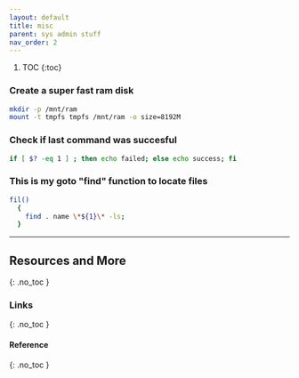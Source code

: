 ```yaml
---
layout: default
title: misc
parent: sys admin stuff
nav_order: 2
---
```


1. TOC
{:toc}


### Create a super fast ram disk
```bash
mkdir -p /mnt/ram
mount -t tmpfs tmpfs /mnt/ram -o size=8192M
```

### Check if last command was succesful
```bash
if [ $? -eq 1 ] ; then echo failed; else echo success; fi
```


### This is my goto "find" function to locate files
```bash
fil()
  {
    find . name \*${1}\* -ls;
  }

```

---

## Resources and More
{: .no_toc }
### Links
{: .no_toc }
#### Reference
{: .no_toc }


